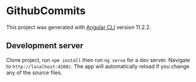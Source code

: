 # GithubCommits

This project was generated with [Angular CLI](https://github.com/angular/angular-cli) version 11.2.2.

## Development server
Clone project, run `npm install` then
run `ng serve` for  a dev server. Navigate to `http://localhost:4200/`. The app will automatically reload if you change any of the source files.

